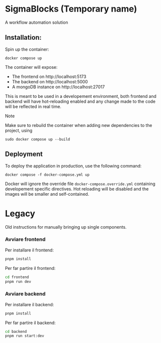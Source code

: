 # SigmaBlocks (Temporary name)
A workflow automation solution

## Installation:
Spin up the container: 
```
docker compose up
```
The container will expose: 
- The frontend on http://localhost:5173
- The backend on http://localhost:5000
- A mongoDB instance on http://localhost:27017

This is meant to be used in a developement environment, both frontend and backend will have hot-reloading enabled and any change made to the code will be reflected in real time.

> [!NOTE]  
> Make sure to rebuild the container when adding new dependencies to the project, using 
> ```
> sudo docker compose up --build
> ```

## Deployment
To deploy the application in production, use the following command:
```
docker compose -f docker-compose.yml up
```
Docker will ignore the override file `docker-compose.override.yml` containing developement specific directives.
Hot reloading will be disabled and the images will be smaller and self-contained.

# Legacy 
Old instructions for manually bringing up single components. 
### Avviare frontend
Per installare il frontend:
```bash
pnpm install
```

Per far partire il frontend:
```bash
cd frontend
pnpm run dev
```
### Avviare backend
Per installare il backend:
```bash
pnpm install
```

Per far partire il backend:
```bash
cd backend
pnpm run start:dev
```